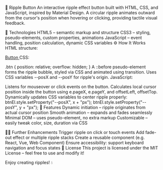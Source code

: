 
🌊 Ripple Button
An interactive ripple effect button built with HTML, CSS, and JavaScript, inspired by Material Design. A circular ripple animates outward from the cursor's position when hovering or clicking, providing tactile visual feedback.

🧱 Technologies
HTML5 – semantic markup and structure
CSS3 – styling, pseudo-elements, custom properties, animations
JavaScript – event handling, position calculation, dynamic CSS variables
⚙️ How It Works
HTML structure:

<a href="#" class="btn">
  <span>Button</span>
</a>
CSS:

.btn { position: relative; overflow: hidden; }
A ::before pseudo-element forms the ripple bubble, styled via CSS and animated using transition.
Uses CSS variables --posX and --posY for ripple's origin.
JavaScript:

Listens for mouseover or click events on the button.
Calculates local cursor position inside the button using e.pageX, e.pageY, and offsetLeft, offsetTop.
Dynamically updates CSS variables to center ripple properly:
btnEl.style.setProperty("--posX", x + "px");
btnEl.style.setProperty("--posY", y + "px");
🎯 Features
Dynamic initiation – ripple originates from actual cursor position
Smooth animation – expands and fades seamlessly
Minimal DOM – uses pseudo-element, no extra markup
Customizable – easily tweak color, size, duration via CSS

👨‍💻 Further Enhancements
Trigger ripple on click or touch events
Add fade-out effect or multiple ripple stacks
Create a reusable component (e.g. React, Vue, Web Component)
Ensure accessibility: support keyboard navigation and focus states
📄 License
This project is licensed under the MIT License – feel free to use and modify it!

Enjoy creating ripples! 💧

